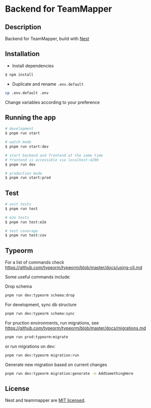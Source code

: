 # Backend for TeamMapper

## Description

Backend for TeamMapper, build with [Nest](https://github.com/nestjs/nest)

## Installation

-  Install dependencies
```bash
$ npm install
```

- Duplicate and rename `.env.default`

```bash
cp .env.default .env
```

Change variables according to your preference

## Running the app

```bash
# development
$ pnpm run start

# watch mode
$ pnpm run start:dev

# start backend and frontend at the same time
# frontend is accessible via localhost:4200
$ pnpm run dev

# production mode
$ pnpm run start:prod
```

## Test

```bash
# unit tests
$ pnpm run test

# e2e tests
$ pnpm run test:e2e

# test coverage
$ pnpm run test:cov
```

## Typeorm
For a list of commands check https://github.com/typeorm/typeorm/blob/master/docs/using-cli.md

Some useful commands include:

Drop schema

```bash
pnpm run dev:typeorm schema:drop
```

For development, sync db structure

```bash
pnpm run dev:typeorm schema:sync
```

For pruction environments, run migrations, see https://github.com/typeorm/typeorm/blob/master/docs/migrations.md

```bash
pnpm run prod:typeorm:migrate
```

or run migrations on dev:

```bash
pnpm run dev:typeorm migration:run
```

Generate new migration based on current changes

```bash
pnpm run dev:typeorm migration:generate -n AddSomethingHere
```

## License

Nest and teammapper are [MIT licensed](LICENSE).
